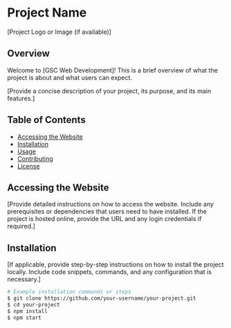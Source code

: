 # Project Name

[Project Logo or Image (if available)]

## Overview

Welcome to [GSC Web Development]! This is a brief overview of what the project is about and what users can expect.

[Provide a concise description of your project, its purpose, and its main features.]

## Table of Contents

- [Accessing the Website](#accessing-the-website)
- [Installation](#installation)
- [Usage](#usage)
- [Contributing](#contributing)
- [License](#license)

## Accessing the Website

[Provide detailed instructions on how to access the website. Include any prerequisites or dependencies that users need to have installed. If the project is hosted online, provide the URL and any login credentials if required.]

## Installation

[If applicable, provide step-by-step instructions on how to install the project locally. Include code snippets, commands, and any configuration that is necessary.]

```bash
# Example installation commands or steps
$ git clone https://github.com/your-username/your-project.git
$ cd your-project
$ npm install
$ npm start
